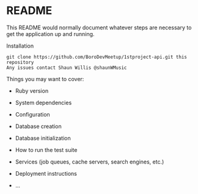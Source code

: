 # README

This README would normally document whatever steps are necessary to get the
application up and running.

Installation

    git clone https://github.com/BoroDevMeetup/1stproject-api.git this repository
    Any issues contact Shaun Willis @shaunWMusic


Things you may want to cover:

* Ruby version

* System dependencies

* Configuration

* Database creation

* Database initialization

* How to run the test suite

* Services (job queues, cache servers, search engines, etc.)

* Deployment instructions

* ...

